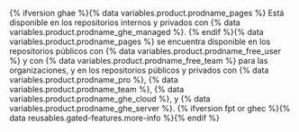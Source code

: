 {% ifversion ghae %}{% data variables.product.prodname_pages %} Está disponible en los repositorios internos y privados con {% data variables.product.prodname_ghe_managed %}. {% endif %}{% data variables.product.prodname_pages %} se encuentra disponible en los repositorios públicos con {% data variables.product.prodname_free_user %} y con {% data variables.product.prodname_free_team %} para las organizaciones, y en los repositorios públicos y privados con {% data variables.product.prodname_pro %}, {% data variables.product.prodname_team %}, {% data variables.product.prodname_ghe_cloud %}, y {% data variables.product.prodname_ghe_server %}. {% ifversion fpt or ghec %}{% data reusables.gated-features.more-info %}{% endif %}
